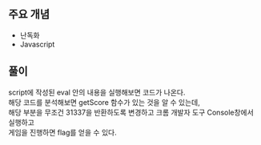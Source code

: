 ## 주요 개념

- 난독화
- Javascript

## 풀이

script에 작성된 eval 안의 내용을 실행해보면 코드가 나온다.  
해당 코드를 분석해보면 getScore 함수가 있는 것을 알 수 있는데,  
해당 부분을 무조건 31337을 반환하도록 변경하고 크롬 개발자 도구 Console창에서 실행하고  
게임을 진행하면 flag를 얻을 수 있다.
